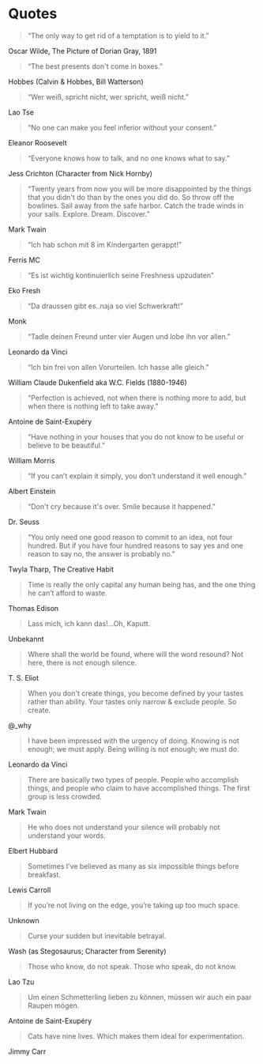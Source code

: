 # Quotes #

> &#8220;The only way to get rid of a temptation is to yield to it.&#8221;

Oscar Wilde, The Picture of Dorian Gray, 1891

> &#8220;The best presents don't come in boxes.&#8221;

Hobbes (Calvin & Hobbes, Bill Watterson)

> &#8220;Wer weiß, spricht nicht, wer spricht, weiß nicht.&#8221;

Lao Tse

> &#8220;No one can make you feel inferior without your consent.&#8221;

Eleanor Roosevelt

> &#8220;Everyone knows how to talk, and no one knows what to say.&#8221;

Jess Crichton (Character from Nick Hornby)

> &#8220;Twenty years from now you will be more disappointed by the things that you didn't do than by the ones you did do. So throw off the bowlines. Sail away from the safe harbor. Catch the trade winds in your sails. Explore. Dream. Discover.&#8221;

Mark Twain

> &#8220;Ich hab schon mit 8 im Kindergarten gerappt!&#8221;

Ferris MC

> &#8220;Es ist wichtig kontinuierlich seine Freshness upzudaten&#8221;

Eko Fresh


> &#8220;Da draussen gibt es..naja so viel Schwerkraft!&#8221;

Monk

> &#8220;Tadle deinen Freund unter vier Augen und lobe ihn vor allen.&#8221;

Leonardo da Vinci

> &#8220;Ich bin frei von allen Vorurteilen. Ich hasse alle gleich.&#8221;

William Claude Dukenfield aka W.C. Fields (1880-1946)

> &#8220;Perfection is achieved, not when there is nothing more to add, but when there is nothing left to take away.&#8221;

Antoine de Saint-Exupéry

> &#8220;Have nothing in your houses that you do not know to be useful or believe to be beautiful.&#8221;

William Morris

> &#8220;If you can’t explain it simply, you don’t understand it well enough.&#8221;

Albert Einstein

> &#8220;Don't cry because it's over. Smile because it happened.&#8221;

Dr. Seuss

> &#8220;You only need one good reason to commit to an idea, not four hundred. But if you have four hundred reasons to say yes and one reason to say no, the answer is probably no.&#8221;

Twyla Tharp, The Creative Habit

> Time is really the only capital any human being has, and the one thing he can’t afford to waste.

Thomas Edison

> Lass mich, ich kann das!&#8230;Oh, Kaputt.

Unbekannt

> Where shall the world be found, where will the word resound? Not here, there is not enough silence.

T. S. Eliot

> When you don't create things, you become defined by your tastes rather than ability. Your tastes only narrow &amp; exclude people. So create.

@\_why

> I have been impressed with the urgency of doing. Knowing is not enough; we must apply. Being willing is not enough; we must do.

Leonardo da Vinci

> There are basically two types of people. People who accomplish things, and people who claim to have accomplished things. The first group is less crowded.

Mark Twain

> He who does not understand your silence will probably not understand your words.

Elbert Hubbard

> Sometimes I’ve believed as many as six impossible things before breakfast.

Lewis Carroll

> If you’re not living on the edge, you’re taking up too much space.

Unknown

> Curse your sudden but inevitable betrayal.

Wash (as Stegosaurus; Character from Serenity)

> Those who know, do not speak. Those who speak, do not know.

Lao Tzu

> Um einen Schmetterling lieben zu können, müssen wir auch ein paar Raupen mögen.

Antoine de Saint-Exupéry

> Cats have nine lives. Which makes them ideal for experimentation.

Jimmy Carr